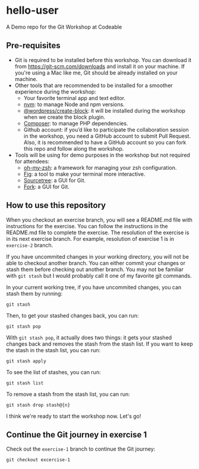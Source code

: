 # hello-user
A Demo repo for the Git Workshop at Codeable

## Pre-requisites
- Git is required to be installed before this workshop. You can download it from https://git-scm.com/downloads and install it on your machine. If you're using a Mac like me, Git should be already installed on your machine.
- Other tools that are recommended to be installed for a smoother experience during the workshop:
    - Your favorite terminal app and text editor.
    - [nvm](https://github.com/nvm-sh/nvm): to manage Node and npm versions.
    - [@wordpress/create-block](https://developer.wordpress.org/block-editor/reference-guides/packages/packages-create-block/): it will be installed during the workshop when we create the block plugin.
    - [Composer](https://getcomposer.org/doc/00-intro.md#installation-linux-unix-macos): to manage PHP dependencies.
    - Github account: if you’d like to participate the collaboration session in the workshop, you need a GitHub account to submit Pull Request. Also, it is recommended to have a GitHub account so you can fork this repo and follow along the workshop.
- Tools will be using for demo purposes in the workshop but not required for attendees:
    - [oh-my-zsh](https://ohmyz.sh/): a framework for managing your zsh configuration.
    - [Fig](http://fig.io): a tool to make your terminal more interactive.
    - [Sourcetree](https://www.sourcetreeapp.com/): a GUI for Git.
    - [Fork](https://fork.dev/): a GUI for Git.

## How to use this repository
When you checkout an exercise branch, you will see a README.md file with instructions for the exercise. You can follow the instructions in the README.md file to complete the exercise. The resolution of the exercise is in its next exercise branch. For example, resolution of exercise 1 is in `exercise-2` branch.

If you have uncommited changes in your working directory, you will not be able to checkout another branch. You can either commit your changes or stash them before checking out another branch. You may not be familiar with `git stash` but I would probably call it one of my favorite git commands.

In your current working tree, if you have uncommited changes, you can stash them by running:
```shell
git stash
```

Then, to get your stashed changes back, you can run:
```shell
git stash pop
```

With `git stash pop`, it actually does two things: it gets your stashed changes back and removes the stash from the stash list. If you want to keep the stash in the stash list, you can run:
```shell
git stash apply
```

To see the list of stashes, you can run:
```shell
git stash list
```

To remove a stash from the stash list, you can run:
```shell
git stash drop stash@{n}
```

I think we're ready to start the workshop now. Let's go!

## Continue the Git journey in exercise 1
Check out the `exercise-1` branch to continue the Git journey:
```shell
git checkout excercise-1
```
